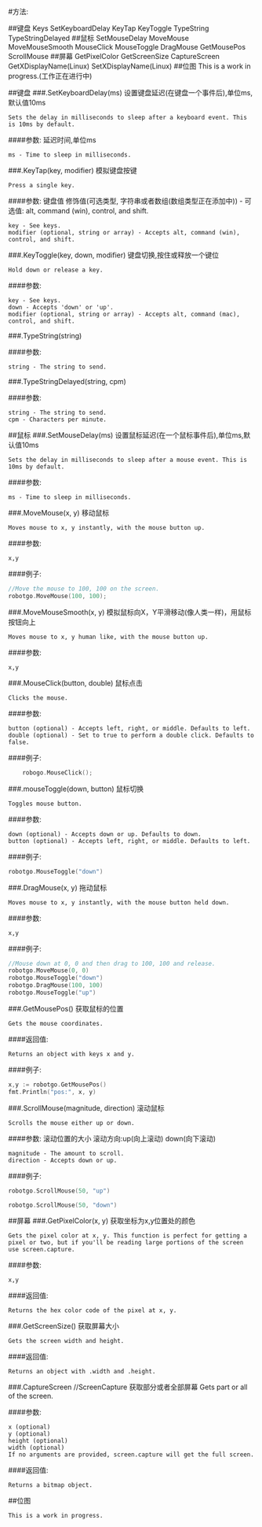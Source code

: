 #方法:

##键盘
    Keys
    SetKeyboardDelay
    KeyTap
    KeyToggle
    TypeString
    TypeStringDelayed
##鼠标
    SetMouseDelay
    MoveMouse
    MoveMouseSmooth
    MouseClick
    MouseToggle
    DragMouse
    GetMousePos
    ScrollMouse
##屏幕
    GetPixelColor
    GetScreenSize
    CaptureScreen
    GetXDisplayName(Linux)
    SetXDisplayName(Linux)
##位图
    This is a work in progress.(工作正在进行中)


##键盘
###.SetKeyboardDelay(ms)
    设置键盘延迟(在键盘一个事件后),单位ms,默认值10ms

    Sets the delay in milliseconds to sleep after a keyboard event. This is 10ms by default.

####参数:
    延迟时间,单位ms

    ms - Time to sleep in milliseconds.

###.KeyTap(key, modifier)
    模拟键盘按键

    Press a single key.

####参数:
    键盘值
    修饰值(可选类型, 字符串或者数组(数组类型正在添加中)) - 可选值: alt, command (win), control, and shift.

    key - See keys.
    modifier (optional, string or array) - Accepts alt, command (win), control, and shift.

###.KeyToggle(key, down, modifier)
    键盘切换,按住或释放一个键位

    Hold down or release a key.

####参数:

    key - See keys.
    down - Accepts 'down' or 'up'.
    modifier (optional, string or array) - Accepts alt, command (mac), control, and shift.

###.TypeString(string)

####参数:

    string - The string to send.

###.TypeStringDelayed(string, cpm)

####参数:

    string - The string to send.
    cpm - Characters per minute.



##鼠标
###.SetMouseDelay(ms)
    设置鼠标延迟(在一个鼠标事件后),单位ms,默认值10ms

    Sets the delay in milliseconds to sleep after a mouse event. This is 10ms by default.

####参数:

    ms - Time to sleep in milliseconds.

###.MoveMouse(x, y)
    移动鼠标

    Moves mouse to x, y instantly, with the mouse button up.

####参数:

    x,y

####例子:

```Go
//Move the mouse to 100, 100 on the screen. 
robotgo.MoveMouse(100, 100);
```

###.MoveMouseSmooth(x, y)
    模拟鼠标向X，Y平滑移动(像人类一样)，用鼠标按钮向上

    Moves mouse to x, y human like, with the mouse button up.

####参数:

    x,y

###.MouseClick(button, double)
    鼠标点击

    Clicks the mouse.

####参数:

    button (optional) - Accepts left, right, or middle. Defaults to left.
    double (optional) - Set to true to perform a double click. Defaults to false.

####例子:

```Go
    robogo.MouseClick();
```

###.mouseToggle(down, button)
    鼠标切换

    Toggles mouse button.

####参数:

    down (optional) - Accepts down or up. Defaults to down.
    button (optional) - Accepts left, right, or middle. Defaults to left.

####例子:

```Go
robotgo.MouseToggle("down")
```

###.DragMouse(x, y)
    拖动鼠标

    Moves mouse to x, y instantly, with the mouse button held down.

####参数:

    x,y

####例子:

```Go
//Mouse down at 0, 0 and then drag to 100, 100 and release. 
robotgo.MoveMouse(0, 0)
robotgo.MouseToggle("down")
robotgo.DragMouse(100, 100)
robotgo.MouseToggle("up")
```

###.GetMousePos()
    获取鼠标的位置

    Gets the mouse coordinates.

####返回值:

    Returns an object with keys x and y.

####例子:

```Go
x,y := robotgo.GetMousePos()
fmt.Println("pos:", x, y)
```

###.ScrollMouse(magnitude, direction)
    滚动鼠标

    Scrolls the mouse either up or down.

####参数:
    滚动位置的大小
    滚动方向:up(向上滚动)  down(向下滚动)

    magnitude - The amount to scroll.
    direction - Accepts down or up.

####例子:

```Go
robotgo.ScrollMouse(50, "up")

robotgo.ScrollMouse(50, "down")
```


##屏幕
###.GetPixelColor(x, y)
    获取坐标为x,y位置处的颜色

    Gets the pixel color at x, y. This function is perfect for getting a pixel or two, but if you'll be reading large portions of the screen use screen.capture.

####参数:

    x,y

####返回值:

    Returns the hex color code of the pixel at x, y.

###.GetScreenSize()
    获取屏幕大小

    Gets the screen width and height.

####返回值:

    Returns an object with .width and .height.

###.CaptureScreen
    //ScreenCapture
    获取部分或者全部屏幕
    Gets part or all of the screen.

####参数:

    x (optional)
    y (optional)
    height (optional)
    width (optional)
    If no arguments are provided, screen.capture will get the full screen.

####返回值:

    Returns a bitmap object.

##位图

    This is a work in progress.


